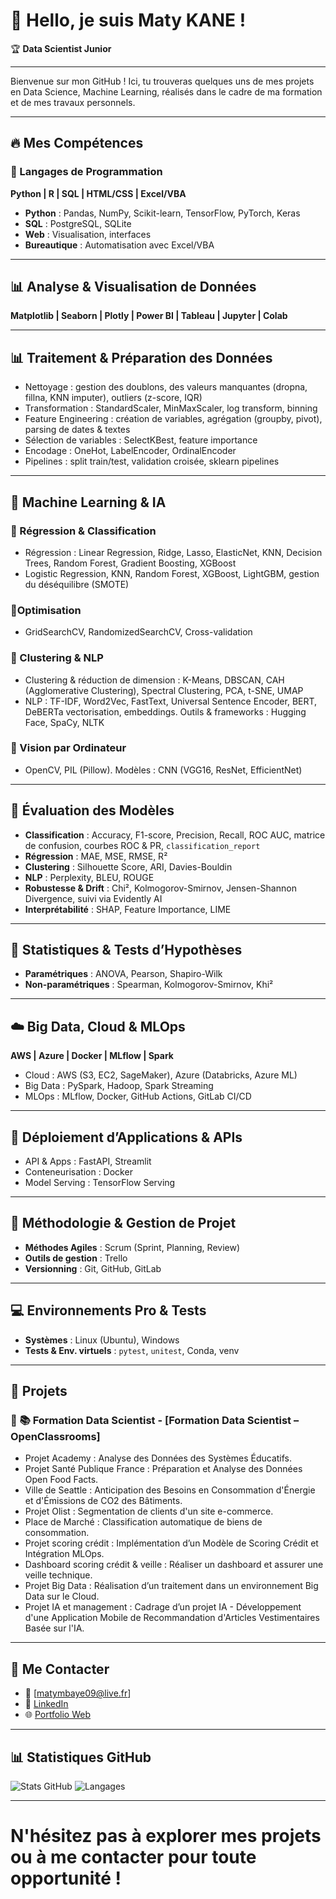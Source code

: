 # 👋 Hello, je suis Maty KANE !

🏆 **Data Scientist Junior**

***

Bienvenue sur mon GitHub ! Ici, tu trouveras quelques uns de mes projets en Data Science, Machine Learning, réalisés dans le cadre de ma formation et de mes travaux personnels.

***

## 🔥 Mes Compétences

### 🔹 Langages de Programmation
**Python | R | SQL | HTML/CSS | Excel/VBA**

- **Python** : Pandas, NumPy, Scikit-learn, TensorFlow, PyTorch, Keras   
- **SQL** : PostgreSQL, SQLite  
- **Web** : Visualisation, interfaces  
- **Bureautique** : Automatisation avec Excel/VBA   

***

## 📊 Analyse & Visualisation de Données
**Matplotlib | Seaborn | Plotly | Power BI | Tableau | Jupyter | Colab**

***

## 📊 Traitement & Préparation des Données

- Nettoyage : gestion des doublons, des valeurs manquantes (dropna, fillna, KNN imputer), outliers (z-score, IQR)  
- Transformation : StandardScaler, MinMaxScaler, log transform, binning  
- Feature Engineering : création de variables, agrégation (groupby, pivot), parsing de dates & textes  
- Sélection de variables : SelectKBest, feature importance  
- Encodage : OneHot, LabelEncoder, OrdinalEncoder  
- Pipelines : split train/test, validation croisée, sklearn pipelines  

***

## 🤖 Machine Learning & IA

### 🔹 Régression & Classification
- Régression : Linear Regression, Ridge, Lasso, ElasticNet, KNN, Decision Trees, Random Forest, Gradient Boosting, XGBoost  
- Logistic Regression, KNN, Random Forest, XGBoost, LightGBM, gestion du déséquilibre (SMOTE)

### 🔹Optimisation
- GridSearchCV, RandomizedSearchCV, Cross-validation

### 🔹 Clustering & NLP
- Clustering & réduction de dimension : K-Means, DBSCAN, CAH (Agglomerative Clustering), Spectral Clustering, PCA, t-SNE, UMAP
- NLP : TF-IDF, Word2Vec, FastText, Universal Sentence Encoder, BERT, DeBERTa vectorisation, embeddings. Outils & frameworks : Hugging Face, SpaCy, NLTK

### 🔹 Vision par Ordinateur
- OpenCV, PIL (Pillow). Modèles : CNN (VGG16, ResNet, EfficientNet)

***

## 🧪 Évaluation des Modèles

- **Classification** : Accuracy, F1-score, Precision, Recall, ROC AUC, matrice de confusion, courbes ROC & PR, `classification_report`  
- **Régression** : MAE, MSE, RMSE, R²  
- **Clustering** : Silhouette Score, ARI, Davies-Bouldin  
- **NLP** : Perplexity, BLEU, ROUGE  
- **Robustesse & Drift** : Chi², Kolmogorov-Smirnov, Jensen-Shannon Divergence, suivi via Evidently AI  
- **Interprétabilité** : SHAP, Feature Importance, LIME  

***

## 📐 Statistiques & Tests d’Hypothèses

- **Paramétriques** : ANOVA, Pearson, Shapiro-Wilk  
- **Non-paramétriques** : Spearman, Kolmogorov-Smirnov, Khi² 

***

## ☁️ Big Data, Cloud & MLOps

**AWS | Azure | Docker | MLflow | Spark**

- Cloud : AWS (S3, EC2, SageMaker), Azure (Databricks, Azure ML)
- Big Data : PySpark, Hadoop, Spark Streaming 
- MLOps : MLflow, Docker, GitHub Actions, GitLab CI/CD

***

## 🚀 Déploiement d’Applications & APIs

- API & Apps : FastAPI, Streamlit
- Conteneurisation : Docker
- Model Serving : TensorFlow Serving

***

## 🧠 Méthodologie & Gestion de Projet

- **Méthodes Agiles** : Scrum (Sprint, Planning, Review)  
- **Outils de gestion** : Trello
- **Versionning** : Git, GitHub, GitLab  

***

## 💻 Environnements Pro & Tests

- **Systèmes** : Linux (Ubuntu), Windows  
- **Tests & Env. virtuels** : `pytest`, `unitest`, Conda, venv  

***

## 📌 Projets

### 🔷 📚 Formation Data Scientist - [Formation Data Scientist – OpenClassrooms]
- Projet Academy : Analyse des Données des Systèmes Éducatifs.
- Projet Santé Publique France : Préparation et Analyse des Données Open Food Facts.
- Ville de Seattle : Anticipation des Besoins en Consommation d'Énergie et d'Émissions de CO2 des Bâtiments.
- Projet Olist : Segmentation de clients d'un site e-commerce.
- Place de Marché : Classification automatique de biens de consommation.
- Projet scoring crédit : Implémentation d’un Modèle de Scoring Crédit et Intégration MLOps.
- Dashboard scoring crédit & veille : Réaliser un dashboard et assurer une veille technique. 
- Projet Big Data : Réalisation d’un traitement dans un environnement Big Data sur le Cloud.
- Projet IA et management : Cadrage d’un projet IA - Développement d'une Application Mobile de Recommandation d'Articles Vestimentaires Basée sur l'IA.

***

## 📩 Me Contacter

- 📧 [matymbaye09@live.fr]  
- 🔗 [LinkedIn](https://linkedin.com/in/maty-kane-1b517b1b5)  
- 🌐 [Portfolio Web](https://***.com)

***

## 📊 Statistiques GitHub

![Stats GitHub](https://github-readme-stats.vercel.app/api?username=MatyKane&show_icons=true&theme=radical)
![Langages](https://github-readme-stats.vercel.app/api/top-langs/?username=MatyKane&layout=compact)

---

# **N'hésitez pas à explorer mes projets ou à me contacter pour toute opportunité !**

